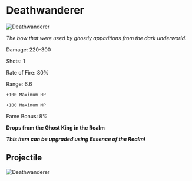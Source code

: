# Deathwanderer

![Deathwanderer](https://vwiki.valorserver.com/api/item/picture/deathwanderer)

<i>The bow that were used by ghostly apparitions from the dark underworld.</i>

Damage: 220-300

Shots: 1

Rate of Fire: 80%

Range: 6.6

    +100 Maximum HP
    
    +100 Maximum MP
    
Fame Bonus: 8%

**Drops from the Ghost King in the Realm**

***This item can be upgraded using Essence of the Realm!***

## Projectile

![Deathwanderer](https://cdn.discordapp.com/attachments/953134990428868629/981404192520421386/deathwandered.gif)
